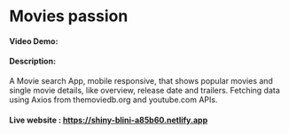 # Movies passion

#### Video Demo:  <URL HERE>
#### Description:
A Movie search App, mobile responsive, that shows popular movies and single movie details, like overview, release date and trailers. 
Fetching data using Axios from themoviedb.org and youtube.com APIs.

#### Live website : https://shiny-blini-a85b60.netlify.app
